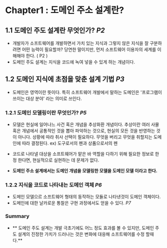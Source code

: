 # Chapter1 : 도메인 주소 설계란?


## 1.1 도메인 주도 설계란 무엇인가? *P2*
- 개발자가 소프트웨어를 개발하면서 가치 있는 지식과 그렇지 않은 지식을 잘 구분하려면 어떤 능력이 필요할까? 당연한 말이지만, 먼저 소프트웨어 이용자의 세계를 이해해야 한다. ( P2 )
- 도메인 주도 설계는 지식을 코드에 녹여 넣을 수 있게 하는 개념이다.

## 1.2 도메인 지식에 초점을 맞춘 설계 기법 *P3*
- 도메인은 영역이란 뜻이다. 특히 소프트웨어 개발에서 말하는 도메인은 '프로그램이 쓰이는 대상 분야' 라는 의미로 쓰인다.

### 1.2.1 도메인 모델링이란 무엇인가? *P5*
- 모델은 현실에 일어나느 사건 혹은 개념을 추상화환 개념이다. 추상이란 여러 사물 혹은 개념에서 공통적인 것을 뽑아 파악하는 것으로, 현실의 모든 것을 반영하는 것이 아니다. 상황에 따라 취사 선택이 필요하다. 무엇을 버리고 무엇을 취할지는 도메인에 따라 결정된다.
ex) 도구로서의 펜과 상품으로서의 펜

- 코드로 나타낼 대상을 소프트웨어가 맡은 바 역할을 다하기 위해 필요한 정보로 한정 한다면, 현실적으로 실현하는 데 문제가 없다.
- **도메인 주소 설계에서는 도메인 개념을 모델링한 모델을 도메인 모델 이라고 한다.**

### 1.2.2 지식을 코드로 나타내는 도메인 객체 *P6*
- 도메인 모델으르 소프트웨어 형태의 동작하는 모듈로 나타낸것이 도메인 객체이다.
- 도메인에 대한 날카로운 통찰은 구현 과정에서도 얻을 수 있다. *P7*

### Summary
- ** 도메인 주도 설계는 개발 극초기에도 어느 정도 효과를 볼 수 있지만, 도메인 주도 설계의 진정한 가치가 드러나는 것은 변화에 대응해 소프트웨어를 수정 할때다.**

